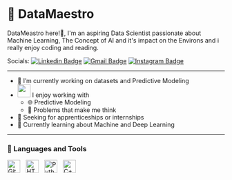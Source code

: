 # 🤖 DataMaestro


DataMeastro here!👋, 
I'm an aspiring Data Scientist passionate about Machine Learning, The Concept of AI and it's impact on the Environs and i really enjoy coding and reading.

   Socials:      [![Linkedin Badge](https://img.shields.io/badge/-LinkedIn-blue?style=flat-square&logo=Linkedin&logoColor=white&link=https://www.linkedin.com/in/onovaehonour3442/)]((https://www.linkedin.com/in/onovaehonour3442/))
  [![Gmail Badge](https://img.shields.io/badge/-Gmail-d14836?style=flat-square&logo=Gmail&logoColor=white&link=mailto:dbosshonour@gmail.com)](mailto:dbosshonour@gmail.com)
  [![Instagram Badge](https://img.shields.io/badge/-Instagram-fe5c8f?style=flat-square&logo=Instagram&logoColor=white&link=https://www.instagram.com/_honourthegeek_/)]((https://www.instagram.com/_honourthegeek_/))

---
- 🔭 I’m currently working on datasets and Predictive Modeling 
- <img src="https://media.giphy.com/media/WUlplcMpOCEmTGBtBW/giphy.gif" width="30">  I enjoy working with
  - 🌐 Predictive Modeling
  - 🤯 Problems that make me think
- 🤝 Seeking for apprenticeships or internships
- 🌱 Currently learning about Machine and Deep Learning
---

### 🧰 Languages and Tools

<img align="left" alt="Git" width="30px" style="padding-right:10px;" src="https://cdn.jsdelivr.net/gh/devicons/devicon/icons/git/git-original.svg" />
<img align="left" alt="HTML" width="30px" style="padding-right:10px;" src="https://cdn.jsdelivr.net/gh/devicons/devicon/icons/html5/html5-plain.svg" />
<img align="left" alt="Python" width="30px" style="padding-right:10px;" src="https://cdn.jsdelivr.net/gh/devicons/devicon/icons/python/python-plain.svg" />
<img align="left" alt="C++" width="30px" style="padding-right:10px;" src="https://cdn.jsdelivr.net/gh/devicons/devicon/icons/cplusplus/cplusplus-line.svg" />
<br />

#
<!--
<details>
 <summary><h3>👨‍💻 Honour's Coding Journey</h3></summary>

My journey into data science began with an insatiable curiosity as a young coder, eager to unravel the intricacies of data analysis, particularly within real estate. Immersed in datasets, I honed my Python skills and delved into statistical theories, fueled by a fervent ambition to extract meaningful insights.

While my initial focus was on real estate analysis, I found myself captivated by the broader realm of machine learning and predictive modeling. Exploring various algorithms, I gradually steered my path towards becoming a data scientist.

Amidst my academic endeavors, a persistent dream lingered – to create my own data-driven application, one that could redefine how insights are derived in the real estate sector. However, with graduation on the distant horizon, I opted to fortify my skills by securing internships and taking on projects, rather than rushing into traditional employment.

As I continue on this journey, propelled by passion and purpose, I extend an invitation to join me. In the world of data science, as in life, the greatest discoveries await those who dare to chase their dreams.

---



